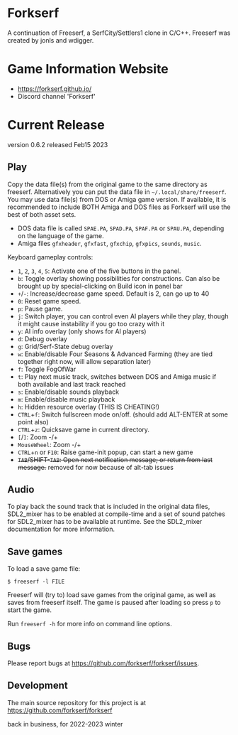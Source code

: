 Forkserf
========

A continuation of Freeserf, a SerfCity/Settlers1 clone in C/C++.  Freeserf was created by jonls and wdigger.  

Game Information Website
========================

- https://forkserf.github.io/
- Discord channel 'Forkserf'

Current Release
===============

version 0.6.2 released Feb15 2023


Play
------
Copy the data file(s) from the original game to the same directory as freeserf. Alternatively you can put the data file in `~/.local/share/freeserf`. You may use data file(s) from DOS or Amiga game version.  If available, it is recommended to include BOTH Amiga and DOS files as Forkserf will use the best of both asset sets.

* DOS data file is called `SPAE.PA`, `SPAD.PA`, `SPAF.PA` or `SPAU.PA`, depending on the language of the game.
* Amiga files `gfxheader`, `gfxfast`, `gfxchip`, `gfxpics`, `sounds`, `music`.

Keyboard gameplay controls:

* `1`, `2`, `3`, `4`, `5`: Activate one of the five buttons in the panel.
* `b`: Toggle overlay showing possibilities for constructions.  Can also be brought up by special-clicking on Build icon in panel bar
* `+`/`-`: Increase/decrease game speed.  Default is 2, can go up to 40
* `0`: Reset game speed.
* `p`: Pause game.
* `j`: Switch player, you can control even AI players while they play, though it might cause instability if you go too crazy with it
* `y`: AI info overlay (only shows for AI players)
* `d`: Debug overlay
* `g`: Grid/Serf-State debug overlay
* `w`: Enable/disable Four Seasons & Advanced Farming (they are tied together right now, will allow separation later)
* `f`: Toggle FogOfWar
* `t`: Play next music track, switches between DOS and Amiga music if both available and last track reached
* `s`: Enable/disable sounds playback
* `m`: Enable/disable music playback
* `h`: Hidden resource overlay (THIS IS CHEATING!)
* `CTRL`+`f`: Switch fullscreen mode on/off.  (should add ALT-ENTER at some point also)
* `CTRL`+`z`: Quicksave game in current directory.
* `[`/`]`: Zoom -/+
* `MouseWheel`: Zoom -/+     
* `CTRL`+`n` or `F10`: Raise game-init popup, can start a new game
* ~~`TAB`/SHIFT-`TAB`: Open next notification message; or return from last message.~~ removed for now because of alt-tab issues


Audio
-----

To play back the sound track that is included in the original data files,
SDL2_mixer has to be enabled at compile-time and a set of sound patches
for SDL2_mixer has to be available at runtime. See the SDL2_mixer
documentation for more information.


Save games
----------
To load a save game file:

`$ freeserf -l FILE`

Freeserf will (try to) load save games from the original game, as well as saves from freeserf itself.
The game is paused after loading so press `p` to start the game.

Run `freeserf -h` for more info on command line options.


Bugs
----
Please report bugs at <https://github.com/forkserf/forkserf/issues>.

Development
-----------
The main source repository for this project is at <https://github.com/forkserf/forkserf>

back in business, for 2022-2023 winter

